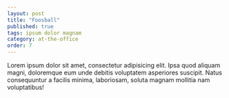 ```yaml
---
layout: post
title: "Foosball"
published: true
tags: ipsum dolor magnam
category: at-the-office
order: 7
---
```


Lorem ipsum dolor sit amet, consectetur adipisicing elit. Ipsa quod aliquam magni, doloremque eum unde debitis voluptatem asperiores suscipit. Natus consequuntur a facilis minima, laboriosam, soluta magnam mollitia nam voluptatibus!
